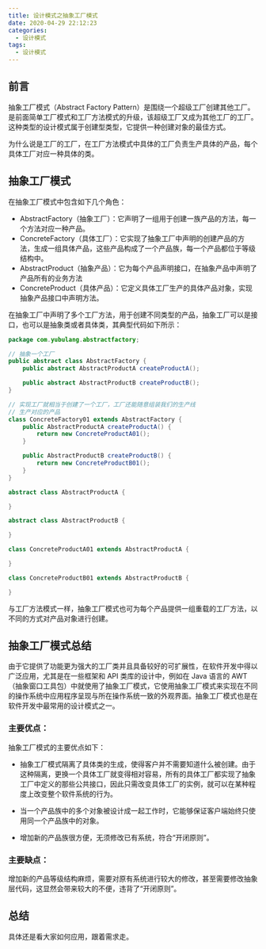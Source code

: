 ```yaml
---
title: 设计模式之抽象工厂模式
date: 2020-04-29 22:12:23
categories:
  - 设计模式
tags:
  - 设计模式
---
```


## 前言

抽象工厂模式（Abstract Factory Pattern）是围绕一个超级工厂创建其他工厂。是前面简单工厂模式和工厂方法模式的升级，该超级工厂又成为其他工厂的工厂。这种类型的设计模式属于创建型类型，它提供一种创建对象的最佳方式。

为什么说是工厂的工厂，在工厂方法模式中具体的工厂负责生产具体的产品，每个具体工厂对应一种具体的类。

<!-- more -->

## 抽象工厂模式

在抽象工厂模式中包含如下几个角色：

- AbstractFactory（抽象工厂）：它声明了一组用于创建一族产品的方法，每一个方法对应一种产品。
- ConcreteFactory（具体工厂）：它实现了抽象工厂中声明的创建产品的方法，生成一组具体产品，这些产品构成了一个产品族，每一个产品都位于等级结构中。
- AbstractProduct（抽象产品）：它为每个产品声明接口，在抽象产品中声明了产品所有的业务方法
- ConcreteProduct（具体产品）：它定义具体工厂生产的具体产品对象，实现抽象产品接口中声明方法。

在抽象工厂中声明了多个工厂方法，用于创建不同类型的产品，抽象工厂可以是接口，也可以是抽象类或者具体类，其典型代码如下所示：

```java
package com.yubulang.abstractfactory;

// 抽象一个工厂
public abstract class AbstractFactory {
    public abstract AbstractProductA createProductA();

    public abstract AbstractProductB createProductB();
}

// 实现工厂就相当于创建了一个工厂，工厂还能随意组装我们的生产线
// 生产对应的产品
class ConcreteFactory01 extends AbstractFactory {
    public AbstractProductA createProductA() {
        return new ConcreteProductA01();
    }

    public AbstractProductB createProductB() {
        return new ConcreteProductB01();
    }
}

abstract class AbstractProductA {

}

abstract class AbstractProductB {

}

class ConcreteProductA01 extends AbstractProductA {

}

class ConcreteProductB01 extends AbstractProductB {

}
```

与工厂方法模式一样，抽象工厂模式也可为每个产品提供一组重载的工厂方法，以不同的方式对产品对象进行创建。

## 抽象工厂模式总结

由于它提供了功能更为强大的工厂类并且具备较好的可扩展性，在软件开发中得以广泛应用，尤其是在一些框架和 API 类库的设计中，例如在 Java 语言的 AWT（抽象窗口工具包）中就使用了抽象工厂模式，它使用抽象工厂模式来实现在不同的操作系统中应用程序呈现与所在操作系统一致的外观界面。抽象工厂模式也是在软件开发中最常用的设计模式之一。

### 主要优点：

抽象工厂模式的主要优点如下：

- 抽象工厂模式隔离了具体类的生成，使得客户并不需要知道什么被创建。由于这种隔离，更换一个具体工厂就变得相对容易，所有的具体工厂都实现了抽象工厂中定义的那些公共接口，因此只需改变具体工厂的实例，就可以在某种程度上改变整个软件系统的行为。

- 当一个产品族中的多个对象被设计成一起工作时，它能够保证客户端始终只使用同一个产品族中的对象。

- 增加新的产品族很方便，无须修改已有系统，符合“开闭原则”。

### 主要缺点：

增加新的产品等级结构麻烦，需要对原有系统进行较大的修改，甚至需要修改抽象层代码，这显然会带来较大的不便，违背了“开闭原则”。

## 总结

具体还是看大家如何应用，跟着需求走。
